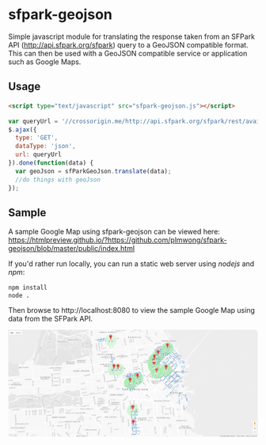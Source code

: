 # sfpark-geojson

Simple javascript module for translating the response taken from an SFPark API (http://api.sfpark.org/sfpark) query to a GeoJSON compatible format. This can then be used with a GeoJSON compatible
service or application such as Google Maps.

## Usage
```html
<script type="text/javascript" src="sfpark-geojson.js"></script>
```

```javascript
var queryUrl = '//crossorigin.me/http://api.sfpark.org/sfpark/rest/availabilityservice?radius=3.0&uom=mile&response=json';
$.ajax({
  type: 'GET',
  dataType: 'json',
  url: queryUrl
}).done(function(data) {
  var geoJson = sfParkGeoJson.translate(data);
  //do things with geoJson
});
```

## Sample

A sample Google Map using sfpark-geojson can be viewed here:  https://htmlpreview.github.io/?https://github.com/plmwong/sfpark-geojson/blob/master/public/index.html

If you'd rather run locally, you can run a static web server using _nodejs_ and _npm_:

```shell
npm install
node .
```

Then browse to http://localhost:8080 to view the sample Google Map using data from the SFPark API.

![Sample Google Map](assets/sample.png)
